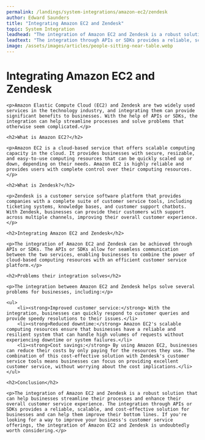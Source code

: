 ```yaml
---
permalink: /landings/system-integrations/amazon-ec2/zendesk
author: Edward Saunders
title: "Integrating Amazon EC2 and Zendesk"
topic: System Integration
leadhead: "The integration of Amazon EC2 and Zendesk is a robust solution that can help businesses streamline their processes and enhance their overall customer service experience"
leadtext: "The integration through APIs or SDKs provides a reliable, scalable, and cost-effective solution for businesses and can help them improve their bottom lines. If you're looking for a way to improve your business's customer service offerings, the integration of Amazon EC2 and Zendesk is undoubtedly worth considering."
image: /assets/images/articles/people-sitting-near-table.webp
---
```

<div class="arttext">
	<h1>Integrating Amazon EC2 and Zendesk</h1>

	<p>Amazon Elastic Compute Cloud (EC2) and Zendesk are two widely used services in the technology industry, and integrating them can provide significant benefits to businesses. With the help of APIs or SDKs, the integration can help streamline processes and solve problems that otherwise seem complicated.</p>

	<h2>What is Amazon EC2?</h2>

	<p>Amazon EC2 is a cloud-based service that offers scalable computing capacity in the cloud. It provides businesses with secure, resizable, and easy-to-use computing resources that can be quickly scaled up or down, depending on their needs. Amazon EC2 is highly reliable and provides users with complete control over their computing resources.</p>

	<h2>What is Zendesk?</h2>

	<p>Zendesk is a customer service software platform that provides companies with a complete suite of customer service tools, including ticketing systems, knowledge bases, and customer support chatbots. With Zendesk, businesses can provide their customers with support across multiple channels, improving their overall customer experience.</p>

	<h2>Integrating Amazon EC2 and Zendesk</h2>

	<p>The integration of Amazon EC2 and Zendesk can be achieved through APIs or SDKs. The APIs or SDKs allow for seamless communication between the two services, enabling businesses to combine the power of cloud-based computing resources with an efficient customer service platform.</p>

	<h2>Problems their integration solves</h2>

	<p>The integration between Amazon EC2 and Zendesk helps solve several problems for businesses, including:</p>

	<ul>
		<li><strong>Improved customer service:</strong> With the integration, businesses can quickly respond to customer queries and provide speedy resolutions to their issues.</li>
		<li><strong>Reduced downtime:</strong> Amazon EC2's scalable computing resources ensure that businesses have a reliable and resilient system that can handle high volumes of requests without experiencing downtime or system failures.</li>
		<li><strong>Cost savings:</strong> By using Amazon EC2, businesses can reduce their costs by only paying for the resources they use. The combination of this cost-effective solution with Zendesk's customer service tools means businesses can focus on providing excellent customer service, without worrying about the cost implications.</li>
	</ul>

	<h2>Conclusion</h2>

	<p>The integration of Amazon EC2 and Zendesk is a robust solution that can help businesses streamline their processes and enhance their overall customer service experience. The integration through APIs or SDKs provides a reliable, scalable, and cost-effective solution for businesses and can help them improve their bottom lines. If you're looking for a way to improve your business's customer service offerings, the integration of Amazon EC2 and Zendesk is undoubtedly worth considering.</p>

</div>
